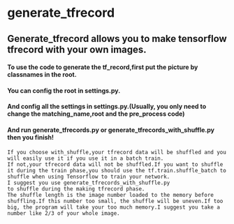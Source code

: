 generate_tfrecord
====
## Generate_tfrecord allows you to make tensorflow tfrecord with your own images.

#### To use the code to generate the tf_record,first put the picture by classnames in the root.
#### You can config the root in settings.py.
#### And config all the settings in settings.py.(Usually, you only need to change the matching_name,root and the pre_process code)
#### And run generate_tfrecords.py or generate_tfrecords_with_shuffle.py then you finish!
    If you choose with_shuffle,your tfrecord data will be shuffled and you will easily use it if you use it in a batch train.
    If not,your tfrecord data will not be shuffled.If you want to shuffle it during the train phase,you should use the tf.train.shuffle_batch to shuffle when using Tensorflow to train your network.
    I suggest you use generate_tfrecords_with_shuffle.py
    to shuffle during the making tfrecord phase.
    The shuffle length is the image number loaded to the memory before shuffling.If this number too small, the shuffle will be uneven.If too big, the program will take your too much memory.I suggest you take a number like 2/3 of your whole image.
